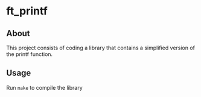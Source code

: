 # ft_printf

## About
This project consists of coding a library that contains a simplified version
of the printf function.

## Usage
Run `make` to compile the library
